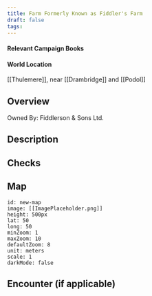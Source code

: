 ```yaml
---
title: Farm Formerly Known as Fiddler's Farm
draft: false
tags:
---
```

#### Relevant Campaign Books

#### World Location
[[Thulemere]], near [[Drambridge]] and [[Podol]]
## Overview
Owned By: Fiddlerson  & Sons Ltd.
## Description

## Checks

## Map
```leaflet 
id: new-map 
image: [[ImagePlaceholder.png]] 
height: 500px 
lat: 50 
long: 50 
minZoom: 1 
maxZoom: 10 
defaultZoom: 8
unit: meters 
scale: 1 
darkMode: false
```

## Encounter (if applicable)

